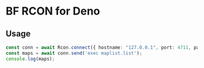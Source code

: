 # BF RCON for Deno

## Usage

```ts
const conn = await Rcon.connect({ hostname: "127.0.0.1", port: 4711, password: "default" });
const maps = await conn.send('exec maplist.list');
console.log(maps);
```

